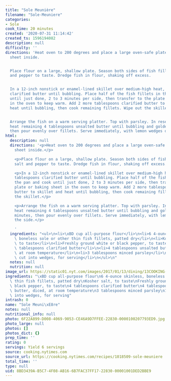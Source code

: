 ```yaml
---
title: "Sole Meunière"
filename: "Sole-Meuniere"
categories:
- Sole
cook_time: 20 minutes
created: '2020-07-31 11:14:42'
created_ts: 1596194082
description: null
difficulty: ''
directions: 'Heat oven to 200 degrees and place a large oven-safe plate or baking
  sheet inside.


  Place flour on a large, shallow plate. Season both sides of fish fillets with salt
  and pepper to taste. Dredge fish in flour, shaking off excess.


  In a 12-inch nonstick or enamel-lined skillet over medium-high heat, heat 2 tablespoons
  clarified butter until bubbling. Place half of the fish fillets in the pan and cook
  until just done, 2 to 3 minutes per side, then transfer to the plate or baking sheet
  in the oven to keep warm. Add 2 more tablespoons clarified butter to skillet and
  heat until bubbling, then cook remaining fillets. Wipe out the skillet.


  Arrange the fish on a warm serving platter. Top with parsley. In reserved skillet,
  heat remaining 4 tablespoons unsalted butter until bubbling and golden, 1 to 2 minutes,
  then pour evenly over fillets. Serve immediately, with lemon wedges on the side.'
html:
  description: null
  directions: '<p>Heat oven to 200 degrees and place a large oven-safe plate or baking
    sheet inside.</p>

    <p>Place flour on a large, shallow plate. Season both sides of fish fillets with
    salt and pepper to taste. Dredge fish in flour, shaking off excess.</p>

    <p>In a 12-inch nonstick or enamel-lined skillet over medium-high heat, heat 2
    tablespoons clarified butter until bubbling. Place half of the fish fillets in
    the pan and cook until just done, 2 to 3 minutes per side, then transfer to the
    plate or baking sheet in the oven to keep warm. Add 2 more tablespoons clarified
    butter to skillet and heat until bubbling, then cook remaining fillets. Wipe out
    the skillet.</p>

    <p>Arrange the fish on a warm serving platter. Top with parsley. In reserved skillet,
    heat remaining 4 tablespoons unsalted butter until bubbling and golden, 1 to 2
    minutes, then pour evenly over fillets. Serve immediately, with lemon wedges on
    the side.</p>

    '
  ingredients: "<ul>\n<li>\xBD cup all-purpose flour</li>\n<li>6 4-ounce skinless,\
    \ boneless sole or other thin fish fillets, patted dry</li>\n<li>Kosher salt,\
    \ to taste</li>\n<li>Freshly ground white or black pepper, to taste</li>\n<li>4\
    \ tablespoons clarified butter</li>\n<li>4 tablespoons unsalted butter, diced,\
    \ at room temperature</li>\n<li>3 tablespoons minced parsley</li>\n<li>1 lemon,\
    \ cut into wedges, for serving</li>\n</ul>\n"
  notes: null
  nutrition: null
image_url: https://static01.nyt.com/images/2017/01/13/dining/13COOKING-SOLE-MEUNIERE2/13COOKING-SOLE-MEUNIERE2-videoHpMedium.jpg
ingredients: "\xBD cup all-purpose flour\n6 4-ounce skinless, boneless sole or other\
  \ thin fish fillets, patted dry\nKosher salt, to taste\nFreshly ground white or\
  \ black pepper, to taste\n4 tablespoons clarified butter\n4 tablespoons unsalted\
  \ butter, diced, at room temperature\n3 tablespoons minced parsley\n1 lemon, cut\
  \ into wedges, for serving"
intrash: 0
name: "Sole Meuni\xE8re"
notes: null
nutritional_info: null
photo: 6F22A899-D008-4069-9053-CE46A9D7FFEE-22830-0000100207793ED9.jpg
photo_large: null
photos: []
photos_dict: {}
prep_time: ''
rating: 0
servings: Yield 6 servings
source: cooking.nytimes.com
source_url: https://cooking.nytimes.com/recipes/1018509-sole-meuniere
total_time: ''
type: null
uid: 8BD3439A-B5C7-4F08-AB16-6B7FAC37FF17-22830-00001001DED2BBE9
---
```

